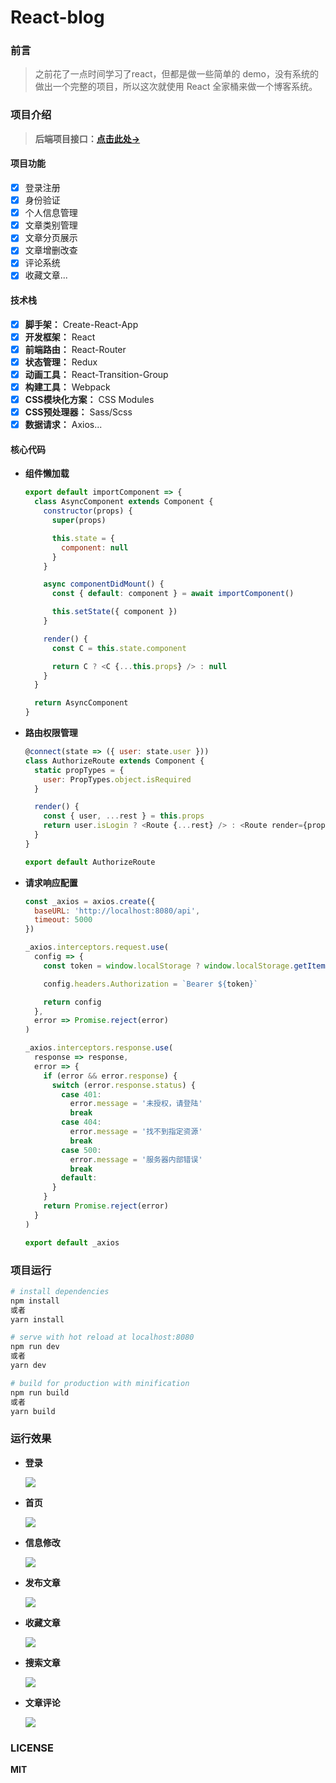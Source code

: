 # React-blog

### 前言

> 之前花了一点时间学习了react，但都是做一些简单的 demo，没有系统的做出一个完整的项目，所以这次就使用 React 全家桶来做一个博客系统。

### 项目介绍

> **后端项目接口：[点击此处→](https://github.com/liandao0815/Koa-blog)**

#### 项目功能

- [x] 登录注册
- [x] 身份验证
- [x] 个人信息管理
- [x] 文章类别管理
- [x] 文章分页展示
- [x] 文章增删改查
- [x] 评论系统
- [x] 收藏文章...

#### 技术栈

- [x] **脚手架：** Create-React-App
- [x] **开发框架：** React
- [x] **前端路由：** React-Router
- [x] **状态管理：** Redux
- [x] **动画工具：** React-Transition-Group
- [x] **构建工具：** Webpack
- [x] **CSS模块化方案：** CSS Modules
- [x] **CSS预处理器：** Sass/Scss
- [x] **数据请求：** Axios...

#### 核心代码

- **组件懒加载**

  ```javascript
  export default importComponent => {
    class AsyncComponent extends Component {
      constructor(props) {
        super(props)
  
        this.state = {
          component: null
        }
      }
  
      async componentDidMount() {
        const { default: component } = await importComponent()
  
        this.setState({ component })
      }
  
      render() {
        const C = this.state.component
  
        return C ? <C {...this.props} /> : null
      }
    }
  
    return AsyncComponent
  }
  ```

- **路由权限管理**

  ```javascript
  @connect(state => ({ user: state.user }))
  class AuthorizeRoute extends Component {
    static propTypes = {
      user: PropTypes.object.isRequired
    }
  
    render() {
      const { user, ...rest } = this.props
      return user.isLogin ? <Route {...rest} /> : <Route render={props => <Redirect to="/login" />} />
    }
  }
  
  export default AuthorizeRoute
  ```

- **请求响应配置**

  ```javascript
  const _axios = axios.create({
    baseURL: 'http://localhost:8080/api',
    timeout: 5000
  })
  
  _axios.interceptors.request.use(
    config => {
      const token = window.localStorage ? window.localStorage.getItem('token') : ''
  
      config.headers.Authorization = `Bearer ${token}`
  
      return config
    },
    error => Promise.reject(error)
  )
  
  _axios.interceptors.response.use(
    response => response,
    error => {
      if (error && error.response) {
        switch (error.response.status) {
          case 401:
            error.message = '未授权，请登陆'
            break
          case 404:
            error.message = '找不到指定资源'
            break
          case 500:
            error.message = '服务器内部错误'
            break
          default:
        }
      }
      return Promise.reject(error)
    }
  )
  
  export default _axios
  ```
  

### 项目运行

```bash
# install dependencies
npm install
或者
yarn install

# serve with hot reload at localhost:8080
npm run dev
或者
yarn dev

# build for production with minification
npm run build
或者
yarn build
```

### 运行效果

- **登录**

  ![](./screenshot/登录.gif)

- **首页**

  ![](./screenshot/首页.gif)

- **信息修改**

  ![](./screenshot/信息修改.gif)

- **发布文章**

  ![](./screenshot/发布文章.gif)

- **收藏文章**

  ![](./screenshot/收藏文章.gif)

- **搜索文章**

  ![](./screenshot/搜索文章.gif)

- **文章评论**

  ![](./screenshot/文章评论.gif)

### LICENSE

**MIT**
